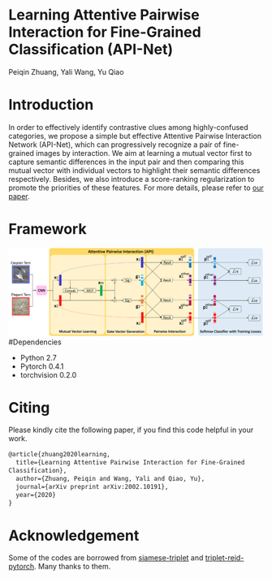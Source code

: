 # Learning Attentive Pairwise Interaction for Fine-Grained Classification (API-Net)
Peiqin Zhuang, Yali Wang, Yu Qiao
# Introduction
In order to effectively identify contrastive clues among highly-confused categories, we propose a simple but effective Attentive Pairwise Interaction Network (API-Net), which can progressively recognize a pair of fine-grained images by interaction. We aim at learning a mutual vector first to capture semantic differences in the input pair and then comparing this mutual vector with individual vectors to highlight their semantic differences respectively. Besides, we also introduce a score-ranking regularization to promote the priorities of these features. For more details, please refer to [our paper](https://www.aaai.org/Papers/AAAI/2020GB/AAAI-ZhuangP.2505.pdf).
# Framework
![Framework](/Framework.png)
#Dependencies
* Python 2.7
* Pytorch 0.4.1
* torchvision 0.2.0
# Citing
Please kindly cite the following paper, if you find this code helpful in your work.
```
@article{zhuang2020learning,
  title={Learning Attentive Pairwise Interaction for Fine-Grained Classification},
  author={Zhuang, Peiqin and Wang, Yali and Qiao, Yu},
  journal={arXiv preprint arXiv:2002.10191},
  year={2020}
}
```
# Acknowledgement
Some of the codes are borrowed from [siamese-triplet](https://github.com/adambielski/siamese-triplet) and [triplet-reid-pytorch](https://github.com/CoinCheung/triplet-reid-pytorch). Many thanks to them.

